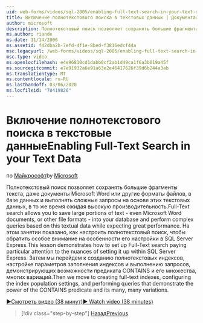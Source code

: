 ```yaml
---
uid: web-forms/videos/sql-2005/enabling-full-text-search-in-your-text-data
title: Включение полнотекстового поиска в текстовых данных | Документация Майкрософт
author: microsoft
description: Полнотекстовый поиск позволяет сохранять большие фрагменты текста — даже документы Microsoft Word или другие форматы файлов в базе данных и выполнять сложные qu...
ms.author: riande
ms.date: 11/14/2006
ms.assetid: f42dba2b-7efd-4f1e-8bed-f3816edcf44a
msc.legacyurl: /web-forms/videos/sql-2005/enabling-full-text-search-in-your-text-data
msc.type: video
ms.openlocfilehash: e4e96810cd1dabb0cf2ab1d49ca1f6a3b019a45f
ms.sourcegitcommit: e7e91932a6e91a63e2e46417626f39d6b244a3ab
ms.translationtype: MT
ms.contentlocale: ru-RU
ms.lasthandoff: 03/06/2020
ms.locfileid: "78419826"
---
```

# <a name="enabling-full-text-search-in-your-text-data"></a><span data-ttu-id="c34d7-103">Включение полнотекстового поиска в текстовые данные</span><span class="sxs-lookup"><span data-stu-id="c34d7-103">Enabling Full-Text Search in your Text Data</span></span>

<span data-ttu-id="c34d7-104">по [Майкрософт](https://github.com/microsoft)</span><span class="sxs-lookup"><span data-stu-id="c34d7-104">by [Microsoft](https://github.com/microsoft)</span></span>

<span data-ttu-id="c34d7-105">Полнотекстовый поиск позволяет сохранять большие фрагменты текста, даже документы Microsoft Word или другие форматы файлов, в базе данных и выполнять сложные запросы на основе этих текстовых данных, в то же время ожидая высокую производительность.</span><span class="sxs-lookup"><span data-stu-id="c34d7-105">Full-Text search allows you to save large portions of text - even Microsoft Word documents, or other file formats - into your database and perform complex queries based on this textual data while expecting great performance.</span></span> <span data-ttu-id="c34d7-106">На этом занятии показано, как настроить полнотекстовый поиск, чтобы обратить особое внимание на особенности его настройки в SQL Server Express.</span><span class="sxs-lookup"><span data-stu-id="c34d7-106">This lesson demonstrates how to set up Full-Text search paying particular attention to the nuances of setting it up within SQL Server Express.</span></span> <span data-ttu-id="c34d7-107">Затем мы перейдем к созданию полнотекстовых индексов, настройке параметров заполнения индексов и выполнению запросов, демонстрирующих возможности предиката CONTAINS и его множества, многих вариаций.</span><span class="sxs-lookup"><span data-stu-id="c34d7-107">Then we move to creating full-text indexes, configuring the index population settings, and performing queries that demonstrate the power of the CONTAINS predicate and its many, many variations.</span></span>

[<span data-ttu-id="c34d7-108">&#9654;Смотреть видео (38 минут)</span><span class="sxs-lookup"><span data-stu-id="c34d7-108">&#9654; Watch video (38 minutes)</span></span>](https://channel9.msdn.com/Blogs/ASP-NET-Site-Videos/enabling-full-text-search-in-your-text-data)

> [!div class="step-by-step"]
> [<span data-ttu-id="c34d7-109">Назад</span><span class="sxs-lookup"><span data-stu-id="c34d7-109">Previous</span></span>](creating-and-using-stored-procedures.md)
